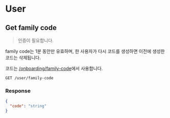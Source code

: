 # User

## Get family code

> 인증이 필요합니다.

family code는 1분 동안만 유효하며, 한 사용자가 다시 코드를 생성하면 이전에 생성한 코드는 삭제됩니다.

코드는 [/onboarding/family-code](onboarding?id=family-code)에서 사용합니다.

```text
GET /user/family-code
```

### Response

```json
{
  "code": "string"
}
```
